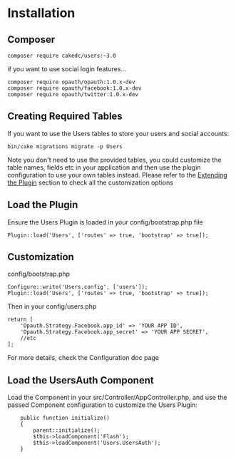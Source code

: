Installation
============

Composer
------

```
composer require cakedc/users:~3.0
```

if you want to use social login features...

```
composer require opauth/opauth:1.0.x-dev
composer require opauth/facebook:1.0.x-dev
composer require opauth/twitter:1.0.x-dev
```

Creating Required Tables
------------------------
If you want to use the Users tables to store your users and social accounts:

```
bin/cake migrations migrate -p Users
```

Note you don't need to use the provided tables, you could customize the table names, fields etc in your
application and then use the plugin configuration to use your own tables instead. Please refer to the [Extending the Plugin](Extending-the-Plugin.md) 
section to check all the customization options

Load the Plugin
-----------

Ensure the Users Plugin is loaded in your config/bootstrap.php file

```
Plugin::load('Users', ['routes' => true, 'bootstrap' => true]);
```

Customization
----------

config/bootstrap.php
```
Configure::write('Users.config', ['users']);
Plugin::load('Users', ['routes' => true, 'bootstrap' => true]);
```

Then in your config/users.php
```
return [
    'Opauth.Strategy.Facebook.app_id' => 'YOUR APP ID',
    'Opauth.Strategy.Facebook.app_secret' => 'YOUR APP SECRET',
    //etc
];
```

For more details, check the Configuration doc page

Load the UsersAuth Component
---------------------

Load the Component in your src/Controller/AppController.php, and use the passed Component configuration to customize the Users Plugin:

```
    public function initialize()
    {
        parent::initialize();
        $this->loadComponent('Flash');
        $this->loadComponent('Users.UsersAuth');
    }
```


